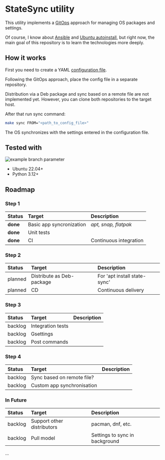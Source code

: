 # StateSync utility

This utility implements a [GitOps](https://www.redhat.com/en/topics/devops/what-is-gitops) approach for managing OS packages and settings.

Of course, I know about [Ansible]([https://](https://www.redhat.com/en/ansible-collaborative)) and [Ubuntu autoinstall](https://canonical-subiquity.readthedocs-hosted.com/en/latest/intro-to-autoinstall.html), but right now, the main goal of this repository is to learn the technologies more deeply.

## How it works

First you need to create a YAML [configuration file](https://github.com/artur-titov/state-sync/blob/master/config-example.yml).

Following the GitOps approach, place the config file in a separate repository.

Distribution via a Deb package and sync based on a remote file are not implemented yet. However, you can clone both repositories to the target host.

After that run sync command:

```sh
make sync FROM="<path_to_config_file>"
```

The OS synchronizes with the settings entered in the configuration file.

## Tested with

![example branch parameter](https://github.com/artur-titov/state-sync/actions/workflows/ci.yml/badge.svg?branch=development)

- Ubuntu 22.04+
- Python 3.12+

## Roadmap

### Step 1

| Status    | Target    | Description   |
| :---      | :---      | :---          |
| __done__      | Basic app syncronization  | *apt, snap, flatpak* |
| __done__      | Unit tests    ||
| __done__      | CI | Continuous integration |

### Step 2

| Status    | Target    | Description   |
| :---      | :---      | :---          |
| planned   | Distribute as Deb-package | For 'apt install state-sync' |
| planned   | CD | Continuous delivery |

### Step 3

| Status    | Target    | Description   |
| :---      | :---      | :---          |
| backlog   | Integration tests ||
| backlog   | Gsettings  ||
| backlog   | Post commands    ||

### Step 4

| Status    | Target    | Description   |
| :---      | :---      | :---          |
| backlog   | Sync based on remote file? ||
| backlog   | Custom app synchronisation ||

### In Future

| Status    | Target    | Description   |
| :---      | :---      | :---          |
| backlog   | Support other distributors | pacman, dnf, etc. |
| backlog   | Pull model | Settings to sync in background |

...
